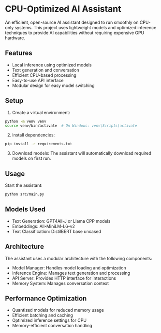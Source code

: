 # CPU-Optimized AI Assistant

An efficient, open-source AI assistant designed to run smoothly on CPU-only systems. This project uses lightweight models and optimized inference techniques to provide AI capabilities without requiring expensive GPU hardware.

## Features

- Local inference using optimized models
- Text generation and conversation
- Efficient CPU-based processing
- Easy-to-use API interface
- Modular design for easy model switching

## Setup

1. Create a virtual environment:
```bash
python -m venv venv
source venv/bin/activate  # On Windows: venv\Scripts\activate
```

2. Install dependencies:
```bash
pip install -r requirements.txt
```

3. Download models:
The assistant will automatically download required models on first run.

## Usage

Start the assistant:
```bash
python src/main.py
```

## Models Used

- Text Generation: GPT4All-J or Llama CPP models
- Embeddings: All-MiniLM-L6-v2
- Text Classification: DistilBERT base uncased

## Architecture

The assistant uses a modular architecture with the following components:
- Model Manager: Handles model loading and optimization
- Inference Engine: Manages text generation and processing
- API Server: Provides HTTP interface for interactions
- Memory System: Manages conversation context

## Performance Optimization

- Quantized models for reduced memory usage
- Efficient batching and caching
- Optimized inference settings for CPU
- Memory-efficient conversation handling
